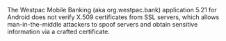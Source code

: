 The Westpac Mobile Banking (aka org.westpac.bank) application 5.21 for Android does not verify X.509 certificates from SSL servers, which allows man-in-the-middle attackers to spoof servers and obtain sensitive information via a crafted certificate.
